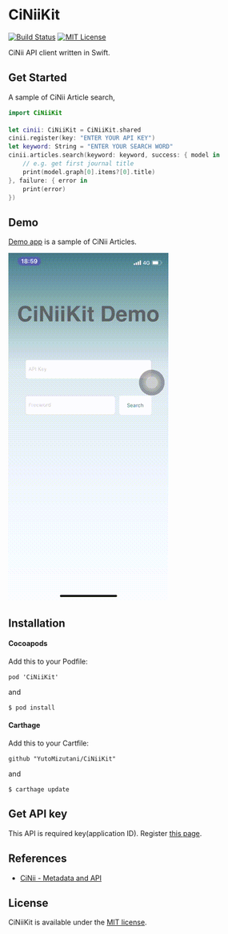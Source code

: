 # CiNiiKit

[![Build Status](https://travis-ci.com/YutoMizutani/CiNiiKit.svg?branch=master)](https://travis-ci.com/YutoMizutani/CiNiiKit)
[![MIT License](http://img.shields.io/badge/license-MIT-blue.svg?style=flat)](https://github.com/YutoMizutani/CiNiiKit/blob/master/LICENSE)

CiNii API client written in Swift.

## Get Started

A sample of CiNii Article search,

```swift
import CiNiiKit

let cinii: CiNiiKit = CiNiiKit.shared
cinii.register(key: "ENTER YOUR API KEY")
let keyword: String = "ENTER YOUR SEARCH WORD"
cinii.articles.search(keyword: keyword, success: { model in
 	// e.g. get first journal title
 	print(model.graph[0].items?[0].title)
}, failure: { error in
	print(error)
})
```

## Demo

[Demo app](https://github.com/YutoMizutani/CiNiiKit/tree/master/Demo) is a sample of CiNii Articles.

![](https://raw.githubusercontent.com/YutoMizutani/CiNiiKit/media/demo.gif)

## Installation

#### Cocoapods

Add this to your Podfile:

```
pod 'CiNiiKit'
```

and

```
$ pod install
```

#### Carthage

Add this to your Cartfile:

```
github "YutoMizutani/CiNiiKit"
```

and

```
$ carthage update
```

## Get API key

This API is required key(application ID). Register [this page](https://support.nii.ac.jp/en/cinii/api/developer).

## References

- [CiNii - Metadata and API](https://support.nii.ac.jp/en/cinii/api/api_outline)

## License

CiNiiKit is available under the [MIT license](https://github.com/YutoMizutani/CiNiiKit/blob/master/LICENSE).